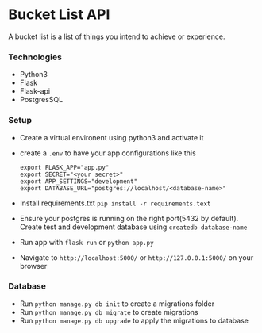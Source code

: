 # Bucket List API

A bucket list is a list of things you intend to achieve or experience.

### Technologies
- Python3
- Flask
- Flask-api
- PostgresSQL

### Setup
- Create a virtual environent using python3 and activate it
- create a `.env` to have your app configurations like this

      export FLASK_APP="app.py"
      export SECRET="<your secret>"
      export APP_SETTINGS="development"
      export DATABASE_URL="postgres://localhost/<database-name>"

- Install requirements.txt `pip install -r requirements.text`
- Ensure your postgres is running on the right port(5432 by default). Create test and development database using `createdb database-name`
- Run app with `flask run` or `python app.py`
- Navigate to `http://localhost:5000/` or `http://127.0.0.1:5000/` on your browser

### Database
- Run `python manage.py db init` to create a migrations folder
- Run `python manage.py db migrate` to create migrations
- Run `python manage.py db upgrade` to apply the migrations to database
